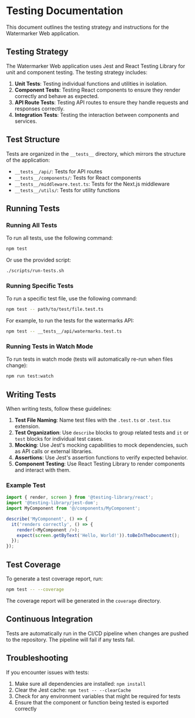# Testing Documentation

This document outlines the testing strategy and instructions for the Watermarker Web application.

## Testing Strategy

The Watermarker Web application uses Jest and React Testing Library for unit and component testing. The testing strategy includes:

1. **Unit Tests**: Testing individual functions and utilities in isolation.
2. **Component Tests**: Testing React components to ensure they render correctly and behave as expected.
3. **API Route Tests**: Testing API routes to ensure they handle requests and responses correctly.
4. **Integration Tests**: Testing the interaction between components and services.

## Test Structure

Tests are organized in the `__tests__` directory, which mirrors the structure of the application:

- `__tests__/api/`: Tests for API routes
- `__tests__/components/`: Tests for React components
- `__tests__/middleware.test.ts`: Tests for the Next.js middleware
- `__tests__/utils/`: Tests for utility functions

## Running Tests

### Running All Tests

To run all tests, use the following command:

```bash
npm test
```

Or use the provided script:

```bash
./scripts/run-tests.sh
```

### Running Specific Tests

To run a specific test file, use the following command:

```bash
npm test -- path/to/test/file.test.ts
```

For example, to run the tests for the watermarks API:

```bash
npm test -- __tests__/api/watermarks.test.ts
```

### Running Tests in Watch Mode

To run tests in watch mode (tests will automatically re-run when files change):

```bash
npm run test:watch
```

## Writing Tests

When writing tests, follow these guidelines:

1. **Test File Naming**: Name test files with the `.test.ts` or `.test.tsx` extension.
2. **Test Organization**: Use `describe` blocks to group related tests and `it` or `test` blocks for individual test cases.
3. **Mocking**: Use Jest's mocking capabilities to mock dependencies, such as API calls or external libraries.
4. **Assertions**: Use Jest's assertion functions to verify expected behavior.
5. **Component Testing**: Use React Testing Library to render components and interact with them.

### Example Test

```typescript
import { render, screen } from '@testing-library/react';
import '@testing-library/jest-dom';
import MyComponent from '@/components/MyComponent';

describe('MyComponent', () => {
  it('renders correctly', () => {
    render(<MyComponent />);
    expect(screen.getByText('Hello, World!')).toBeInTheDocument();
  });
});
```

## Test Coverage

To generate a test coverage report, run:

```bash
npm test -- --coverage
```

The coverage report will be generated in the `coverage` directory.

## Continuous Integration

Tests are automatically run in the CI/CD pipeline when changes are pushed to the repository. The pipeline will fail if any tests fail.

## Troubleshooting

If you encounter issues with tests:

1. Make sure all dependencies are installed: `npm install`
2. Clear the Jest cache: `npm test -- --clearCache`
3. Check for any environment variables that might be required for tests
4. Ensure that the component or function being tested is exported correctly 